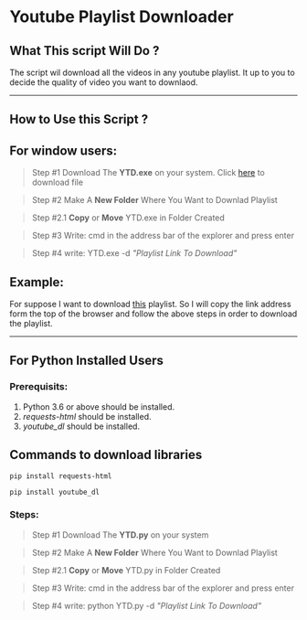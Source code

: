 # Youtube Playlist Downloader


## What This script Will Do ?

The script wil download all the videos in any youtube playlist. It up to you to decide the quality of video you want to downlaod.


---

## How to Use this Script ?


## For window users:

>  Step #1 Download The __YTD.exe__ on your system. Click [here](https://drive.google.com/file/d/1W9gSrzdOGIFzygbI3h2LeJId74vtZsRR/view?usp=sharing) to download file

>  Step #2 Make A __New Folder__ Where You Want to Downlad Playlist

>  Step #2.1 __Copy__ or __Move__ YTD.exe in Folder Created 

>  Step #3 Write: cmd in the address bar of the explorer and press enter

>  Step #4 write: YTD.exe -d _"Playlist Link To Download"_  

## Example:
For suppose I want to download [this](https://www.youtube.com/watch?v=NXKYUpWfCjA&list=PL4zyY0Th3KKjbZlIv2IK6FlAPyNYv4qzf) playlist.
So I will copy the link address form the top of the browser and follow the above steps in order to download the playlist.   


---

## For Python Installed Users

### Prerequisits:
1. Python 3.6 or above should be installed.
2. _requests-html_ should be installed.
3. _youtube_dl_ should be installed.


## Commands to download libraries
``` 
pip install requests-html
```
```
pip install youtube_dl
```

### Steps:

>  Step #1 Download The __YTD.py__ on your system

>  Step #2 Make A __New Folder__ Where You Want to Downlad Playlist

>  Step #2.1 __Copy__ or __Move__ YTD.py in Folder Created 

>  Step #3 Write: cmd in the address bar of the explorer and press enter

>  Step #4 write: python YTD.py -d _"Playlist Link To Download"_  



 
